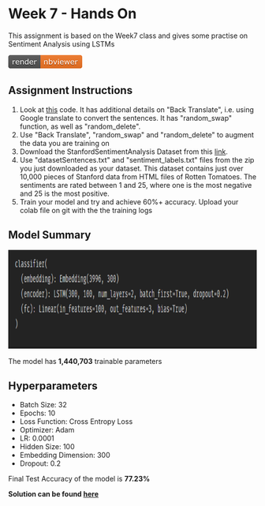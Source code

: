 # Week 7 - Hands On

This assignment is based on the Week7 class and gives some practise on Sentiment Analysis using LSTMs

[![Open Jupyter Notebook](Images/nbviewer_badge.png)](https://nbviewer.jupyter.org/github/anubhabPanda/END_Phase1/blob/main/Week7/S7_Assignment_Solution.ipynb)

## Assignment Instructions

1. Look at [this](https://colab.research.google.com/drive/19wZi7P0Tzq9ZxeMz5EDmzfWFBLFWe6kN?usp=sharing) code. It has additional details on "Back Translate", i.e. using Google translate to convert the sentences. It has "random_swap" function, as well as "random_delete".
2. Use "Back Translate", "random_swap" and "random_delete" to augment the data you are training on
3. Download the StanfordSentimentAnalysis Dataset from this [link](http://nlp.stanford.edu/~socherr/stanfordSentimentTreebank.zip).
4. Use "datasetSentences.txt" and "sentiment_labels.txt" files from the zip you just downloaded as your dataset. This dataset contains just over 10,000 pieces of Stanford data from HTML files of Rotten Tomatoes. The sentiments are rated between 1 and 25, where one is the most negative and 25 is the most positive.
5. Train your model and try and achieve 60%+ accuracy. Upload your colab file on git with the the training logs

## Model Summary
<img src="Images/Model_summary.PNG" height = "200px">

The model has **1,440,703** trainable parameters

## Hyperparameters

* Batch Size: 32
* Epochs: 10
* Loss Function: Cross Entropy Loss
* Optimizer: Adam
* LR: 0.0001
* Hidden Size: 100
* Embedding Dimension: 300
* Dropout: 0.2


Final Test Accuracy of the model is **77.23%**

**Solution can be found [here](https://github.com/anubhabPanda/END_Phase1/blob/main/Week7/S7_Assignment_Solution.ipynb)**